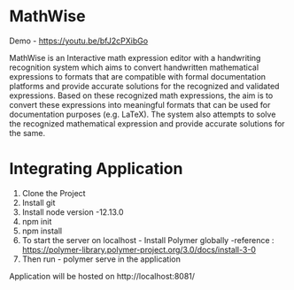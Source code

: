 # MathWise
Demo - https://youtu.be/bfJ2cPXibGo

MathWise is an Interactive math expression editor with a handwriting recognition system which aims to convert handwritten mathematical expressions to formats that are compatible with formal documentation platforms and provide accurate solutions for the recognized and validated expressions. Based on these recognized math expressions, the aim is to convert these expressions into meaningful formats that can be used for documentation purposes (e.g. LaTeX). The system also attempts to solve the recognized mathematical expression and provide accurate solutions for the same.



# Integrating Application
 1. Clone the Project
 2. Install git
 3. Install node version -12.13.0
 4. npm init
 5. npm install
 6. To start the server on localhost - Install Polymer globally -reference : https://polymer-library.polymer-project.org/3.0/docs/install-3-0
 7. Then run - polymer serve in the application
 
 Application will be hosted on http://localhost:8081/
 
